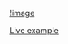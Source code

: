 [!image](https://imgur.com/FwYhP5f.mp4)

[Live example](https://arsukeey.github.io/pong-wasm/pong.html)
